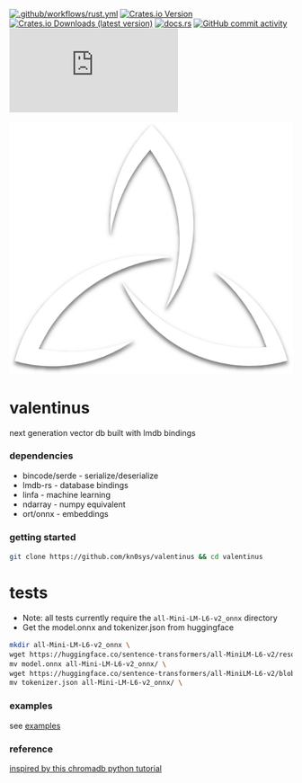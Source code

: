 [![.github/workflows/rust.yml](https://github.com/kn0sys/valentinus/actions/workflows/rust.yml/badge.svg)](https://github.com/kn0sys/valentinus/actions/workflows/rust.yml) [![Crates.io Version](https://img.shields.io/crates/v/valentinus)](https://crates.io/crates/valentinus)
 [![Crates.io Downloads (latest version)](https://img.shields.io/crates/dv/valentinus)](https://crates.io/crates/valentinus) [![docs.rs](https://img.shields.io/docsrs/valentinus)](https://docs.rs/valentinus) [![GitHub commit activity](https://img.shields.io/github/commit-activity/m/kn0sys/valentinus)](https://github.com/kn0sys/valentinus/commits/main/) [![Matrix](https://img.shields.io/matrix/valentinus%3Amatrix.org)](https://app.element.io/#/room/#valentinus:matrix.org)


![alt text](logo.png) 

# valentinus 

next generation vector db built with lmdb bindings

### dependencies

* bincode/serde  - serialize/deserialize
* lmdb-rs        - database bindings
* linfa          - machine learning
* ndarray        - numpy equivalent
* ort/onnx       - embeddings

### getting started

```bash
git clone https://github.com/kn0sys/valentinus && cd valentinus
```

# tests

* Note: all tests currently require the `all-Mini-LM-L6-v2_onnx` directory
* Get the model.onnx and tokenizer.json from huggingface

```bash
mkdir all-Mini-LM-L6-v2_onnx \
wget https://huggingface.co/sentence-transformers/all-MiniLM-L6-v2/resolve/main/onnx/model.onnx \
mv model.onnx all-Mini-LM-L6-v2_onnx/ \
wget https://huggingface.co/sentence-transformers/all-MiniLM-L6-v2/blob/main/tokenizer.json \
mv tokenizer.json all-Mini-LM-L6-v2_onnx/ \
```

### examples

see [examples](./examples/embeddings.md)

### reference

[inspired by this chromadb python tutorial](https://realpython.com/chromadb-vector-database/#what-is-a-vector-database)

